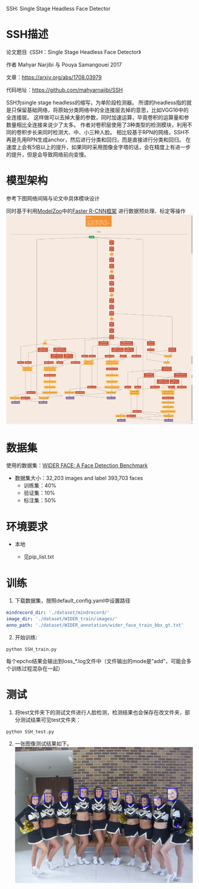 SSH: Single Stage Headless Face Detector
<!-- /TOC -->

# SSH描述

论文题目《SSH：Single Stage Headless Face Detector》

作者 Mahyar Narjibi 与 Pouya Samangouei 2017

文章：https://arxiv.org/abs/1708.03979

代码地址：https://github.com/mahyarnajibi/SSH

SSH为single stage headless的缩写，为单阶段检测器。
所谓的headless指的就是只保留基础网络，将原始分类网络中的全连接层去掉的意思，比如VGG16中的全连接层。
这样做可以去掉大量的参数，同时加速运算，毕竟卷积的运算量和参数量相比全连接来说少了太多。
作者对卷积层使用了3种类型的检测模块，利用不同的卷积步长来同时检测大、中、小三种人脸。
相比较基于RPN的网络，SSH不再是先用RPN生成anchor，然后进行分类和回归，而是直接进行分类和回归。
在速度上会有5倍以上的提升，如果同时采用图像金字塔的话，会在精度上有进一步的提升，但是会导致网络前向变慢。

# 模型架构
参考下图网络间隔与论文中具体模块设计

同时基于利用[ModelZoo](https://gitee.com/mindspore/models)中的[Faster R-CNN框架](https://gitee.com/mindspore/models/tree/master/research/cv/faster_rcnn_dcn) 进行数据预处理、标定等操作
![image](./网络.png)

# 数据集

使用的数据集：[WIDER FACE: A Face Detection Benchmark](<http://shuoyang1213.me/WIDERFACE/>)

- 数据集大小：32,203 images and label 393,703 faces
    - 训练集：40%
    - 验证集：10%
    - 标注集：50%

# 环境要求

- 本地

    - 见pip_list.txt

# 训练

1. 下载数据集，按照default_config.yaml中设置路径
```yaml
mindrecord_dir: './dataset/mindrecord/'
image_dir: './dataset/WIDER_train/images/'
anno_path: './dataset/WIDER_annotation/wider_face_train_bbx_gt.txt'
```

2. 开始训练:

```shell
python SSH_train.py
```
每个epcho结果会输出到loss_*.log文件中（文件输出的mode是"add"，可能会多个训练过程混杂在一起）

# 测试

1. 将test文件夹下的测试文件进行人脸检测，检测结果也会保存在改文件夹，部分测试结果可见test文件夹：

```shell
python SSH_test.py
```

2. 一张图像测试结果如下。
![image](./test.png)

   

